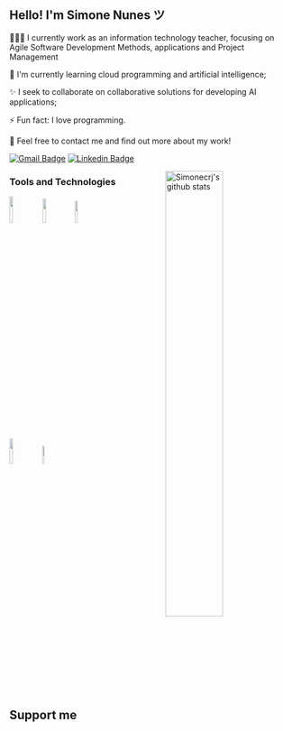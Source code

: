 <!-- Your title -->
## Hello! I'm Simone Nunes ツ

👩🏻‍💻 I currently work as an information technology teacher, focusing on Agile Software Development Methods, applications and Project Management

🌱 I'm currently learning cloud programming and artificial intelligence;

✨ I seek to collaborate on collaborative solutions for developing AI applications;

⚡️ Fun fact: I love programming.

💬 Feel free to contact me and find out more about my work!

[![Gmail Badge](https://img.shields.io/badge/-simonecrj@gmail.com-D14836?style=for-the-badge&logo=gmail&logoColor=white)](mailto:simonecrj@gmail.com "Connect via Email")
[![Linkedin Badge](https://img.shields.io/badge/LinkedIn-0077B5?style=for-the-badge&logo=linkedin&logoColor=white)](https://www.linkedin.com/in/simonenunes/)




<!-- Your github readme stats
You can use this api: https://github.com/simonecrj/github-readme-stats
-->
<p>
  <a href="https://github.com/simonecrj/plant_watering">
    <img width="45%" align="right" alt="Simonecrj's github stats" src="https://github-readme-stats.vercel.app/api?username=simonecrj&show_icons=true&hide_border=true" />
  </a>

  <!-- Your languages and tools. Be careful with the alignment. 
  You can use this sites to get logos: https://www.vectorlogo.zone or https://simpleicons.org/
  -->
   ### Tools and Technologies
   <span><img width="11%" src="https://img.shields.io/badge/Python-3776AB?style=for-the-badge&logo=python&logoColor=white"/></span>
   <img width="10.5%"  src="https://img.shields.io/badge/-FF3621?style=for-the-badge&logo=php&logoColor=white"/>
   <span><img width="10%" src="https://img.shields.io/badge/MySQL-005C84?style=for-the-badge&logo=mysql&logoColor=white"/></span>
  <br/>
  <img width="10.7%" src="https://img.shields.io/badge/Java-ED8B00-E97627?style=for-the-badge&logo=java&logoColor=white"/>
  <img width="9%" src="https://img.shields.io/badge/Agil-00979D?style=for-the-badge&logo=Agil&logoColor=white"/>
</p>
<br />

<!-- Your hits or visitors
site: http://hits.dwyl.com or https://visitor-badge.glitch.me
Both apis are in trouble due to the number of requests, if you know any other to register visitors, great

<p align="center">
  <img alt="ViewCount" src="https://views.whatilearened.today/views/github/simonecrj/simonecrj.svg" />
</p>-->


## Support me
<!-- Your support, if you have it 
I created these images, feel free to use them.
-->
<p align="center">

 <!-- <a href="https://www.buymeacoffee.com/onimur" target="_blank">
      <img width="18%" alt="Buy me a coffee" src="https://raw.githubusercontent.com/onimur/.github/master/.resources/support-buy-coffee.png"/>
  </a>-->
</p>

 
